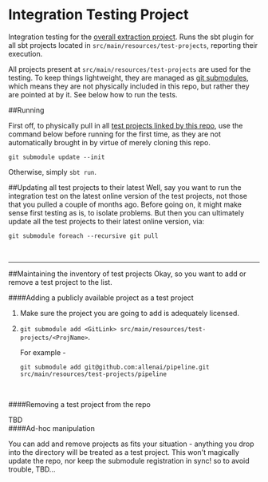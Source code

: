 # Integration Testing Project

Integration testing for the [overall extraction project](https://github.com/CANVE/extractor). Runs the sbt plugin for all sbt projects located in `src/main/resources/test-projects`, reporting their execution.

All projects present at `src/main/resources/test-projects` are used for the testing. To keep things lightweight, they are managed as [git submodules](https://git-scm.com/docs/git-submodule), which means they are not physically included in this repo, but rather they are pointed at by it. See below how to run the tests.


##Running

First off, to physically pull in all [test projects linked by this repo](https://github.com/CANVE/extractor/tree/master/sbt-plugin-test-lib/src/main/resources/test-projects), use the command below before running for the first time, as they are not automatically brought in by virtue of merely cloning this repo.
```
git submodule update --init
```
Otherwise, simply `sbt run`.

##Updating all test projects to their latest
Well, say you want to run the integration test on the latest online version of the test projects, not those that you pulled a couple of months ago. Before going on, it might make sense first testing as is, to isolate problems. But then you can ultimately update all the test projects to their latest online version, via:
```
git submodule foreach --recursive git pull
```

<br>

---

##Maintaining the inventory of test projects
Okay, so you want to add or remove a test project to the list.

####Adding a publicly available project as a test project

1. Make sure the project you are going to add is adequately licensed.

2. `git submodule add <GitLink> src/main/resources/test-projects/<ProjName>`. 

    For example -
    ```
    git submodule add git@github.com:allenai/pipeline.git src/main/resources/test-projects/pipeline
    ```

<br>

####Removing a test project from the repo

TBD
<br>
####Ad-hoc manipulation

You can add and remove projects as fits your situation - anything you drop into the directory will be treated as a test project. This won't magically update the repo, nor keep the submodule registration in sync! so to avoid trouble, TBD...

